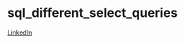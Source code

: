 # sql_different_select_queries
[LinkedIn](https://youtube.com/shorts/g8kq4SH56Cc?si=vRu3TcNwELb8Re1Q) 
